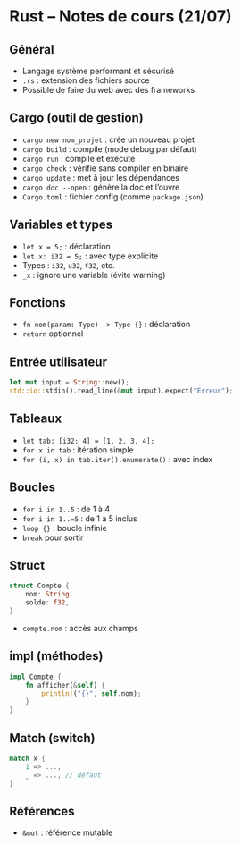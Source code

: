 # Rust – Notes de cours (21/07)

## Général
- Langage système performant et sécurisé
- `.rs` : extension des fichiers source
- Possible de faire du web avec des frameworks

## Cargo (outil de gestion)
- `cargo new nom_projet` : crée un nouveau projet
- `cargo build` : compile (mode debug par défaut)
- `cargo run` : compile et exécute
- `cargo check` : vérifie sans compiler en binaire
- `cargo update` : met à jour les dépendances
- `cargo doc --open` : génère la doc et l’ouvre
- `Cargo.toml` : fichier config (comme `package.json`)

## Variables et types
- `let x = 5;` : déclaration
- `let x: i32 = 5;` : avec type explicite
- Types : `i32`, `u32`, `f32`, etc.
- `_x` : ignore une variable (évite warning)

## Fonctions
- `fn nom(param: Type) -> Type {}` : déclaration
- `return` optionnel

## Entrée utilisateur
```rust
let mut input = String::new();
std::io::stdin().read_line(&mut input).expect("Erreur");
```

## Tableaux
- `let tab: [i32; 4] = [1, 2, 3, 4];`
- `for x in tab` : itération simple
- `for (i, x) in tab.iter().enumerate()` : avec index

## Boucles
- `for i in 1..5` : de 1 à 4
- `for i in 1..=5` : de 1 à 5 inclus
- `loop {}` : boucle infinie
- `break` pour sortir

## Struct
```rust
struct Compte {
    nom: String,
    solde: f32,
}
```
- `compte.nom` : accès aux champs

## impl (méthodes)
```rust
impl Compte {
    fn afficher(&self) {
        println!("{}", self.nom);
    }
}
```

## Match (switch)
```rust
match x {
    1 => ...,
    _ => ..., // défaut
}
```

## Références
- `&mut` : référence mutable